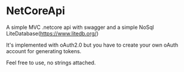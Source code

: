 # NetCoreApi
A simple MVC .netcore api with swagger and a simple NoSql LiteDatabase(https://www.litedb.org/)

It's implemented with oAuth2.0 but you have to create your own oAuth account for generating tokens.

Feel free to use, no strings attached.
